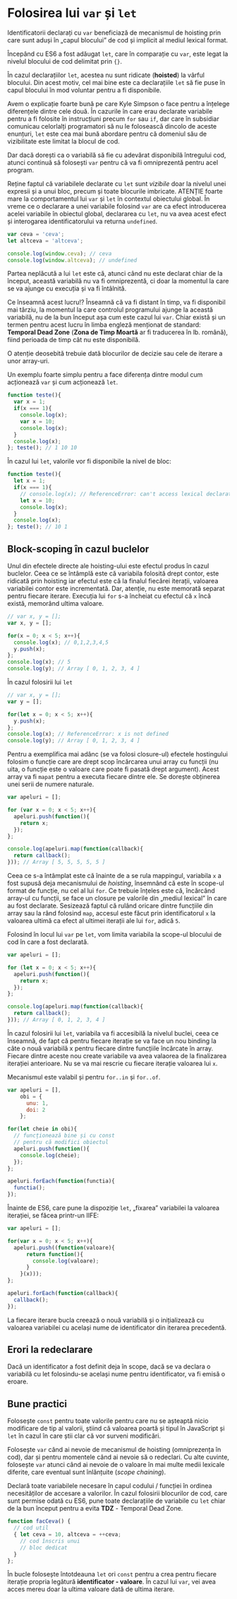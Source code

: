 # Folosirea lui `var` și `let`

Identificatorii declarați cu `var` beneficiază de mecanismul de hoisting prin care sunt aduși în „capul blocului” de cod și implicit al mediul lexical format.

Începând cu ES6 a fost adăugat `let`, care în comparație cu `var`, este legat la nivelul blocului de cod delimitat prin `{}`.

În cazul declarațiilor `let`, acestea nu sunt ridicate (**hoisted**) la vârful blocului. Din acest motiv, cel mai bine este ca declarațiile `let` să fie puse în capul blocului în mod voluntar pentru a fi disponibile.

Avem o explicație foarte bună pe care Kyle Simpson o face pentru a înțelege diferențele dintre cele două. În cazurile în care erau declarate variabile pentru a fi folosite în instrucțiuni precum `for` sau `if`, dar care în subsidiar comunicau celorlalți programatori să nu le folosească dincolo de aceste enunțuri, `let` este cea mai bună abordare pentru că domeniul său de vizibilitate este limitat la blocul de cod.

Dar dacă dorești ca o variabilă să fie cu adevărat disponibilă întregului cod, atunci continuă să folosești `var` pentru că va fi omniprezentă pentru acel program.

Reține faptul că variabilele declarate cu `let` sunt *vizibile* doar la nivelul unei expresii și a unui bloc, precum și toate blocurile imbricate. ATENȚIE foarte mare la comportamentul lui `var` și `let` în contextul obiectului global. În vreme ce o declarare a unei variabile folosind `var` are ca efect introducerea acelei variabile în obiectul global, declararea cu `let`, nu va avea acest efect și interogarea identificatorului va returna `undefined`.

```javascript
var ceva = 'ceva';
let altceva = 'altceva';

console.log(window.ceva); // ceva
console.log(window.altceva); // undefined
```

Partea neplăcută a lui `let` este că, atunci când nu este declarat chiar de la început, această variabilă nu va fi omniprezentă, ci doar la momentul la care se va ajunge cu execuția și va fi întâlnită.

Ce înseamnă acest lucru!? Înseamnă că va fi distant în timp, va fi disponibil mai târziu, la momentul la care controlul programului ajunge la această variabilă, nu de la bun început așa cum este cazul lui `var`. Chiar există și un termen pentru acest lucru în limba engleză menționat de standard: **Temporal Dead Zone** (**Zona de Timp Moartă** ar fi traducerea în lb. română), fiind perioada de timp cât nu este disponibilă.

O atenție deosebită trebuie dată blocurilor de decizie sau cele de iterare a unor array-uri.

Un exemplu foarte simplu pentru a face diferența dintre modul cum acționează `var` și cum acționează `let`.

```javascript
function teste(){
  var x = 1;
  if(x === 1){
    console.log(x);
    var x = 10;
    console.log(x);
  }
  console.log(x);
}; teste(); // 1 10 10
```
În cazul lui `let`, valorile vor fi disponibile la nivel de bloc:

```javascript
function teste(){
  let x = 1;
  if(x === 1){
    // console.log(x); // ReferenceError: can't access lexical declaration `x' before initialization
    let x = 10;
    console.log(x);
  }
  console.log(x);
}; teste(); // 10 1
```

## Block-scoping în cazul buclelor

Unul din efectele directe ale hoisting-ului este efectul produs în cazul buclelor. Ceea ce se întâmplă este că variabila folosită drept contor, este ridicată prin hoisting iar efectul este că la finalul fiecărei iterații, valoarea variabilei contor este incrementată. Dar, atenție, nu este memorată separat pentru fiecare iterare. Execuția lui `for` s-a încheiat cu efectul că `x` încă există, memorând ultima valoare.

```javascript
// var x, y = [];
var x, y = [];

for(x = 0; x < 5; x++){
  console.log(x); // 0,1,2,3,4,5
  y.push(x);
};
console.log(x); // 5
console.log(y); // Array [ 0, 1, 2, 3, 4 ]
```

În cazul folosirii lui `let`

```javascript
// var x, y = [];
var y = [];

for(let x = 0; x < 5; x++){
  y.push(x);
};
console.log(x); // ReferenceError: x is not defined
console.log(y); // Array [ 0, 1, 2, 3, 4 ]
```

Pentru a exemplifica mai adânc (se va folosi closure-ul) efectele hostingului folosim o funcție care are drept scop încărcarea unui array cu funcții (nu uita, o funcție este o valoare care poate fi pasată drept argument). Acest array va fi `mapat` pentru a executa fiecare dintre ele. Se dorește obținerea unei serii de numere naturale.

```javascript
var apeluri = [];

for (var x = 0; x < 5; x++){
  apeluri.push(function(){
    return x;
  });
};

console.log(apeluri.map(function(callback){
  return callback();
})); // Array [ 5, 5, 5, 5, 5 ]
```

Ceea ce s-a întâmplat este că înainte de a se rula mappingul, variabila `x` a fost supusă deja mecanismului de *hoisting*, însemnând că este în scope-ul format de funcție, nu cel al lui `for`. Ce trebuie înțeles este că, încărcând array-ul cu funcții, se face un closure pe valorile din „mediul lexical” în care au fost declarate.
Sesizează faptul că rulând oricare dintre funcțiile din array sau la rând folosind `map`, accesul este făcut prin identificatorul `x` la valoarea ultimă ca efect al ultimei iterații ale lui `for`, adică `5`.

Folosind în locul lui `var` pe `let`, vom limita variabila la scope-ul blocului de cod în care a fost declarată.

```javascript
var apeluri = [];

for (let x = 0; x < 5; x++){
  apeluri.push(function(){
    return x;
  });
};

console.log(apeluri.map(function(callback){
  return callback();
})); // Array [ 0, 1, 2, 3, 4 ]
```

În cazul folosirii lui `let`, variabila va fi accesibilă la nivelul buclei, ceea ce înseamnă, de fapt că pentru fiecare iterație se va face un nou binding la câte o nouă variabilă x pentru fiecare dintre funcțiile încărcate în array. Fiecare dintre aceste nou create variabile va avea valaorea de la finalizarea iterației anterioare. Nu se va mai rescrie cu fiecare iterație valoarea lui `x`.

Mecanismul este valabil și pentru `for..in` și `for..of`.

```javascript
var apeluri = [],
    obi = {
      unu: 1,
      doi: 2
    };

for(let cheie in obi){
  // funcționează bine și cu const
  // pentru că modifici obiectul
  apeluri.push(function(){
    console.log(cheie);
  });
};

apeluri.forEach(function(functia){
  functia();
});
```

Înainte de ES6, care pune la dispoziție `let`, „fixarea” variabilei la valoarea iterației, se făcea printr-un IIFE:

```javascript
var apeluri = [];

for(var x = 0; x < 5; x++){
  apeluri.push((function(valoare){
      return function(){
        console.log(valoare);
      }
    }(x)));
};

apeluri.forEach(function(callback){
  callback();
});
```

La fiecare iterare bucla creează o nouă variabilă și o inițializează cu valoarea variabilei cu același nume de identificator din iterarea precedentă.

## Erori la redeclarare

Dacă un identificator a fost definit deja în scope, dacă se va declara o variabilă cu let folosindu-se același nume pentru identificator, va fi emisă o eroare.

## Bune practici

Folosește `const` pentru toate valorile pentru care nu se așteaptă nicio modificare de tip al valorii, știind că valoarea poartă și tipul în JavaScript și `let` în cazul în care știi clar că vor surveni modificări.

Folosește `var` când ai nevoie de mecanismul de hoisting (omniprezența în cod), dar și pentru momentele când ai nevoie să o redeclari. Cu alte cuvinte, folosește `var` atunci când ai nevoie de o valoare în mai multe medii lexicale diferite, care eventual sunt înlănțuite (*scope chaining*).

Declară toate variabilele necesare în capul codului / funcției în ordinea necesităților de accesare a valorilor. În cazul folosirii blocurilor de cod, care sunt permise odată cu ES6, pune toate declarațiile de variabile cu `let` chiar de la bun început pentru a evita **TDZ** - Temporal Dead Zone.

```javascript
function facCeva() {
  // cod util
  { let ceva = 10, altceva = ++ceva;
    // cod înscris unui
    // bloc dedicat
  }
};
```

În bucle folosește întotdeauna `let` ori `const` pentru a crea pentru fiecare iterație propria legătură **identificator - valoare**. În cazul lui `var`, vei avea acces mereu doar la ultima valoare dată de ultima iterare.
